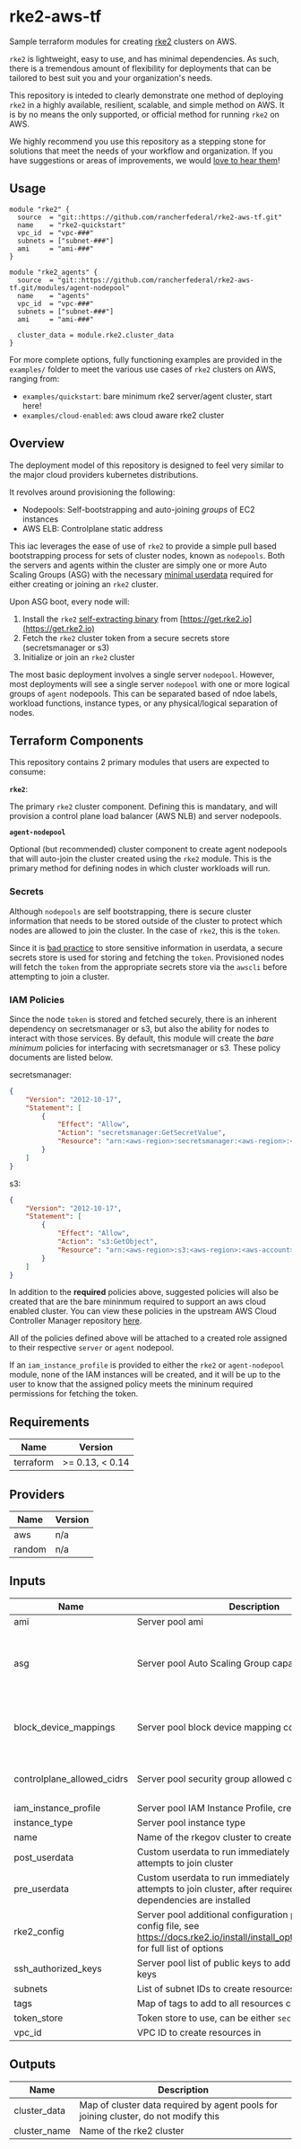 # rke2-aws-tf

Sample terraform modules for creating [rke2](https://github.com/rancher/rke2) clusters on AWS.

`rke2` is lightweight, easy to use, and has minimal dependencies.  As such, there is a tremendous amount of flexibility for deployments that can be tailored to best suit you and your organization's needs.

This repository is inteded to clearly demonstrate one method of deploying `rke2` in a highly available, resilient, scalable, and simple method on AWS. It is by no means the only supported, or official method for running `rke2` on AWS.

We highly recommend you use this repository as a stepping stone for solutions that meet the needs of your workflow and organization.  If you have suggestions or areas of improvements, we would [love to hear them](https://slack.rancher.io/)!

## Usage

```hcl
module "rke2" {
  source  = "git::https://github.com/rancherfederal/rke2-aws-tf.git"
  name    = "rke2-quickstart"
  vpc_id  = "vpc-###"
  subnets = ["subnet-###"]
  ami     = "ami-###"
}

module "rke2_agents" {
  source  = "git::https://github.com/rancherfederal/rke2-aws-tf.git/modules/agent-nodepool"
  name    = "agents"
  vpc_id  = "vpc-###"
  subnets = ["subnet-###"]
  ami     = "ami-###"

  cluster_data = module.rke2.cluster_data
}
```

For more complete options, fully functioning examples are provided in the `examples/` folder to meet the various use cases of `rke2` clusters on AWS, ranging from:

* `examples/quickstart`: bare minimum rke2 server/agent cluster, start here!
* `examples/cloud-enabled`: aws cloud aware rke2 cluster

## Overview

The deployment model of this repository is designed to feel very similar to the major cloud providers kubernetes distributions.

It revolves around provisioning the following:

* Nodepools: Self-bootstrapping and auto-joining _groups_ of EC2 instances
* AWS ELB: Controlplane static address

This iac leverages the ease of use of `rke2` to provide a simple pull based bootstrapping process for sets of cluster nodes, known as `nodepools`.  Both the servers and agents within the cluster are simply one or more Auto Scaling Groups (ASG) with the necessary [minimal userdata]() required for either creating or joining an `rke2` cluster.

Upon ASG boot, every node will:

1. Install the `rke2` [self-extracting binary](https://docs.rke2.io/install/requirements/) from [https://get.rke2.io](https://get.rke2.io)
2. Fetch the `rke2` cluster token from a secure secrets store (secretsmanager or s3)
3. Initialize or join an `rke2` cluster

The most basic deployment involves a single server `nodepool`.  However, most deployments will see a single server `nodepool` with one or more logical groups of `agent` nodepools.  This can be separated based of ndoe labels, workload functions, instance types, or any physical/logical separation of nodes.

## Terraform Components

This repository contains 2 primary modules that users are expected to consume:

__`rke2`__:

The primary `rke2` cluster component.  Defining this is mandatary, and will provision a control plane load balancer (AWS NLB) and server nodepools.

__`agent-nodepool`__

Optional (but recommended) cluster component to create agent nodepools that will auto-join the cluster created using the `rke2` module.  This is the primary method for defining nodes in which cluster workloads will run.

### Secrets

Although `nodepools` are self bootstrapping, there is secure cluster information that needs to be stored outside of the cluster to protect which nodes are allowed to join the cluster.  In the case of `rke2`, this is the `token`.

Since it is [bad practice]() to store sensitive information in userdata, a secure secrets store is used for storing and fetching the `token`.  Provisioned nodes will fetch the `token` from the appropriate secrets store via the `awscli` before attempting to join a cluster.

### IAM Policies

Since the node `token` is stored and fetched securely, there is an inherent dependency on secretsmanager or s3, but also the ability for nodes to interact with those services.  By default, this module will create the _bare minimum_ policies for interfacing with secretsmanager or s3.  These policy documents are listed below.

secretsmanager:

```json
{
    "Version": "2012-10-17",
    "Statement": [
        {
            "Effect": "Allow",
            "Action": "secretsmanager:GetSecretValue",
            "Resource": "arn:<aws-region>:secretsmanager:<aws-region>:<aws-account>:secret:<rke2-cluster-secret-name>"
        }
    ]
}
```

s3:

```json
{
    "Version": "2012-10-17",
    "Statement": [
        {
            "Effect": "Allow",
            "Action": "s3:GetObject",
            "Resource": "arn:<aws-region>:s3:<aws-region>:<aws-account>:<bucket>:<object>"
        }
    ]
}
```

In addition to the __required__ policies above, suggested policies will also be created that are the bare mininmum required to support an aws cloud enabled cluster.  You can view these policies in the upstream AWS Cloud Controller Manager repository [here](https://github.com/kubernetes/cloud-provider-aws#iam-policy).

All of the policies defined above will be attached to a created role assigned to their respective `server` or `agent` nodepool.  

If an `iam_instance_profile` is provided to either the `rke2` or `agent-nodepool` module, none of the IAM instances will be created, and it will be up to the user to know that the assigned policy meets the mininum required permissions for fetching the token.

## Requirements

| Name | Version |
|------|---------|
| terraform | >= 0.13, < 0.14 |

## Providers

| Name | Version |
|------|---------|
| aws | n/a |
| random | n/a |

## Inputs

| Name | Description | Type | Default | Required |
|------|-------------|------|---------|:--------:|
| ami | Server pool ami | `string` | n/a | yes |
| asg | Server pool Auto Scaling Group capacities | <pre>object({<br>    min     = number<br>    max     = number<br>    desired = number<br>  })</pre> | <pre>{<br>  "desired": 1,<br>  "max": 9,<br>  "min": 1<br>}</pre> | no |
| block\_device\_mappings | Server pool block device mapping configuration | <pre>object({<br>    size      = number<br>    encrypted = bool<br>  })</pre> | <pre>{<br>  "encrypted": false,<br>  "size": 30<br>}</pre> | no |
| controlplane\_allowed\_cidrs | Server pool security group allowed cidr ranges | `list(string)` | <pre>[<br>  "0.0.0.0/0"<br>]</pre> | no |
| iam\_instance\_profile | Server pool IAM Instance Profile, created if left blank | `string` | `""` | no |
| instance\_type | Server pool instance type | `string` | `"t3a.medium"` | no |
| name | Name of the rkegov cluster to create | `string` | n/a | yes |
| post\_userdata | Custom userdata to run immediately after rke2 node attempts to join cluster | `string` | `""` | no |
| pre\_userdata | Custom userdata to run immediately before rke2 node attempts to join cluster, after required rke2, dependencies are installed | `string` | `""` | no |
| rke2\_config | Server pool additional configuration passed as rke2 config file, see https://docs.rke2.io/install/install_options/server_config for full list of options | `string` | `""` | no |
| ssh\_authorized\_keys | Server pool list of public keys to add as authorized ssh keys | `list(string)` | `[]` | no |
| subnets | List of subnet IDs to create resources in | `list(string)` | n/a | yes |
| tags | Map of tags to add to all resources created | `map(string)` | `{}` | no |
| token\_store | Token store to use, can be either `secretmanager` or `s3` | `string` | `"secretsmanager"` | no |
| vpc\_id | VPC ID to create resources in | `string` | n/a | yes |

## Outputs

| Name | Description |
|------|-------------|
| cluster\_data | Map of cluster data required by agent pools for joining cluster, do not modify this |
| cluster\_name | Name of the rke2 cluster |

